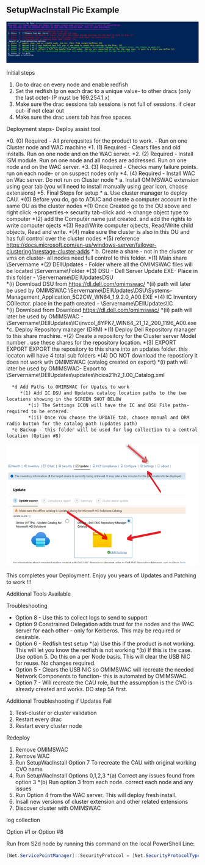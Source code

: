 




## SetupWacInstall Pic Example
![Image](https://raw.githubusercontent.com/Louisjreeves/SetupWacInstall/main/SetupWacInstall.jpg) 

Initial steps
1.	Go to drac on every node and enable redfish
2.	Set the redfish Ip on each drac to a unique value- to other dracs (only the last octet- IP must be 169.254.1.x)
3.	Make sure the drac sessions tab sessions is not full of sessions. if clear out- if not clear out
4.	Make sure the drac users tab has free spaces
 
Deployment steps- Deploy assist tool
 

*0.	(0) Required - All prerequsites for the product to work. - Run on one Cluster node and WAC machine
*1.	(1) Required - Clears files and old installs. Run on one node and on the WAC server.
*2.	(2) Required - Install ISM module. Run on one node and all nodes are addressed. Run on one node and on the WAC server.
*3.	(3) Required - Checks many failure points. run on each node- or on suspect nodes only
*4.	(4) Required - Install WAC on Wac server. Do not run on Cluster node
     * a.	Install OMIMSWAC extension using gear tab (you will need to install manually using gear icon, choose extensions)
*5. Final Steps for setup
     * a. Use cluster manager to deploy CAU. 
          *(0) Before you do, go to ADUC and create a computer account in the same OU as the cluster nodes
          *(1) Once Created go to the OU above and right click ->properties-> security tab-click add -> change object type to computer
          *(2) add the Computer name just created. and add the rights to write computer ojects 
          *(3) Read/Write computer ojbects, Read/Write child objects, Read and write.
          *(4) make sure the cluster is also in this OU and has full control over the cluster nodes
          *(5) reference https://docs.microsoft.com/en-us/windows-server/failover-clustering/prestage-cluster-adds
      * b. Create a share - not in the cluster or vms on cluster- all nodes need full control to this folder. 
          *(1) Main share \\Servername
          *(2) DEllUpdates - Folder where all the OMIMSWAC files will be located \\Servername\Folder
          *(3) DSU - Dell Server Update EXE- Place in this folder - \\Servername\DEllUpdatesDSU\
             *(i) Download DSU from  https://dl.dell.com/omimswac/ 
             *(ii) path will later be used by OMIMSWAC  \\Servername\DEllUpdates\DSU\Systems-Management_Application_5C2CW_WN64_1.9.2.0_A00.EXE
          *(4) IC Inventory COllector. place in the path created -  \\Servername\DEllUpdates\IC\
             *(i) Download from  Download https://dl.dell.com/omimswac/ 
             *(ii) path will later be used by OMIMSWAC  - \\Servername\DEllUpdates\IC\invcol_8YPK7_WIN64_21_12_200_1196_A00.exe
       *c. Deploy Repository manager (DRM)
           *(1) Deploy Dell Repository manager to this share machine. 
           *(2) Create a repository for the Cluster server Model number . use these shares for the repository location.
           *(3) EXPORT EXPORT EXPORT the repository to this share into an updates folder. this locaton will have 4 total sub folders
           *(4) DO NOT download the repostiory it does not work wth OMIMSWAC (catalog created on export)
              *(i) path will later be used by OMIMSWAC- Export  to \\Servername\DEllUpdates\updates\hcios21h2_1.00_Catalog.xml
         
             
      *d Add Paths to OMIMSWAC for Upates to work
         *(1) Add IC DSU and Updates catalog location paths to the two locations showing in the SCREEN SHOT BELOW
            *(i) The Settings ICON will have the IC and DSU File paths- required to be entered. 
            *(ii) Once YOu choose the UPDATE tab, choose manual and DRM radio button for the catalog path (updates path)
      *e Backup - this folder will be used for log collection to a central location (Option #8)
 
 
 
  
      
 ![Image](https://github.com/Louisjreeves/SetupWacInstall/blob/main/OMIMSWAC.jpg?raw=true) 

          
  This completes your Deployment. Enjoy you years of Updates and Patching to work !!! 




Additional Tools Available
     


Troubleshooting

* Option 8 - Use this to collect logs to send to support 
* Option 9  Constrained Delegation adds trust for the nodes and the WAC server for each other - only for Kerberos. This may be required or desirable. 
* Option 6 - Redfish test setup
     *(a) Use this if the product is not working. This will let you know the redfish is not working
     *(b) If this is the case. Use option 5. Do this on a per Node basis. This will clear the USB NIC for reuse. No changes required. 
* Option 5 - Clears the USB NIC so OMIMSWAC will recreate the needed Network Components to function- this is automated by OMIMSWAC. 
* Option 7 - Will recreate the CAU role, but the assumption is the CVO is already created and works. DO step 5A first. 

Additional Troubleshooting if Updates Fail 

1.	Test-cluster or cluster validation
2.	Restart every drac
3.	Restart every cluster node


Redeploy

1. Remove OMIMSWAC
2. Remove WAC
3. Run SetupWacInstall Option 7 To recreate the CAU with original working CVO name
4. Run SetupWacInstall Options 0,1,2,3
   *(a) Correct any issues found from option 3
   *(b) Run option 3 from each node. correct each node and any issues 
5. Run Option 4 from the WAC server. This will deploy fresh install. 
6. Insall new versions of cluster extension and other related extensions
7. Discover cluster with OMIMSWAC


log collection 

Option #1 or Option #8
 
 Run from S2d node by running this command on the local PowerShell Line: 

 ```Powershell
[Net.ServicePointManager]::SecurityProtocol = [Net.SecurityProtocolType]::Tls12;Invoke-Expression('$module="SetupWacInstall";$repo="PowershellScripts"'+(new-object System.net.webclient).DownloadString('https://raw.githubusercontent.com/Louisjreeves/SetupWacInstall/main/ExpandAndSetupCORP.ps1'));Invoke-SetupWacInstall
```
 
 

